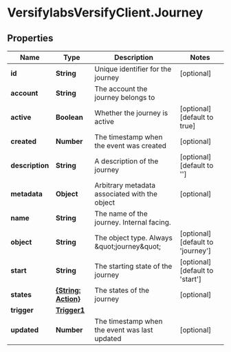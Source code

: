 # VersifylabsVersifyClient.Journey

## Properties

Name | Type | Description | Notes
------------ | ------------- | ------------- | -------------
**id** | **String** | Unique identifier for the journey | [optional] 
**account** | **String** | The account the journey belongs to | 
**active** | **Boolean** | Whether the journey is active | [optional] [default to true]
**created** | **Number** | The timestamp when the event was created | [optional] 
**description** | **String** | A description of the journey | [optional] [default to &#39;&#39;]
**metadata** | **Object** | Arbitrary metadata associated with the object | [optional] 
**name** | **String** | The name of the journey. Internal facing. | 
**object** | **String** | The object type. Always \&quot;journey\&quot; | [optional] [default to &#39;journey&#39;]
**start** | **String** | The starting state of the journey | [optional] [default to &#39;start&#39;]
**states** | [**{String: Action}**](Action.md) | The states of the journey | [optional] 
**trigger** | [**Trigger1**](Trigger1.md) |  | 
**updated** | **Number** | The timestamp when the event was last updated | [optional] 


